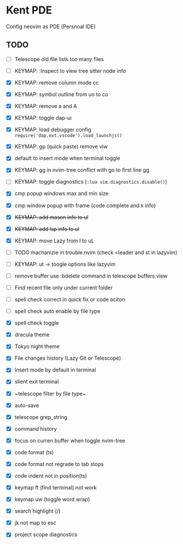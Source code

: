 # Kent PDE

Config neovim as PDE (Persnoal IDE)

## TODO

- [ ] Telescope old file lists too many files 
- [ ] KEYMAP: :Inspect to view tree sitter node info
- [x] KEYMAP: remove column mode <leader> cc
- [x] KEYMAP: symbol outline from <leader> uo to <leader> co
- [x] KEYMAP: remove <leader> a and <leader> A
- [x] KEYMAP: toggle dap-ui
- [x] KEYMAP: load debugger config `require('dap.ext.vscode').load_launchjs()`
- [x] KEYMAP: gp (quick paste) remove viw
- [x] default to insert mode when terminal toggle
- [x] KEYMAP: gg in nvim-tree conflict with go to first line gg
- [ ] KEYMAP: toggle diagnostics (`:lua vim.diagnostics.disable()`)
- [x] cmp popup windows max and min size
- [x] cmp window popup with frame (code complete and `K` info)
- [x] ~~KEYMAP: add mason info to <leader> ul~~ 
- [x] ~~KEYMAP: add lsp info to <leader> ul~~
- [x] KEYMAP:  move Lazy from <leader>l to <leader>uL
- [ ] TODO machanizie in trouble.nvim (check <leader <x> and <leader>st in lazyvim)
- [ ] KEYMAP:  ut -> toogle options like lazyvim
- [ ] remove buffer use :bdelete command in telescope buffers view
- [ ] Find recent file only under current folder
- [ ] spell check correct in quick fix or code aciton
- [ ] spell check auto enable by file type
- [x] spell check toggle 
- [x] dracula theme
- [x] Tokyo night theme 
- [x] File changes history (Lazy Git or Telescope)
- [x] Insert mode by default in terminal
- [x] slient exit terminal
- [x] ~telescope filter by file type~
- [x] auto-save
- [x] telescope grep_string
- [x] command history
- [x] focus on curren buffer when toggle nvim-tree
- [x] code format (ts)
- [x] code format not regrade to tab stops
- [x] code indent not in position(ts)
- [x] keymap ft (find terminal) not work
- [x] keymap uw (toggle word wrap)
- [x] search highlight (/)
- [x] jk not map to esc
- [x] project scope diagnostics



